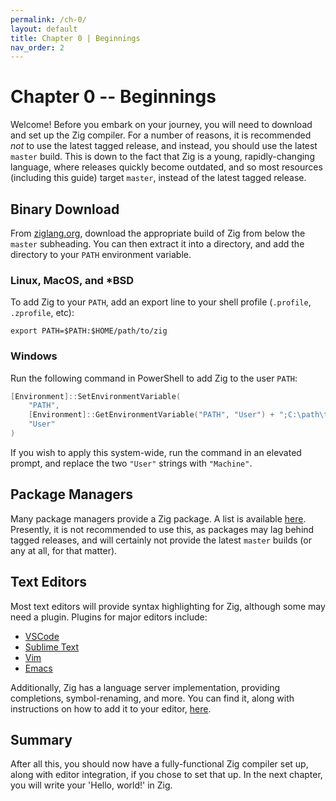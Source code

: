 ```yaml
---
permalink: /ch-0/
layout: default
title: Chapter 0 | Beginnings
nav_order: 2
---
```


# Chapter 0 -- Beginnings

Welcome! Before you embark on your journey, you will need to download and set up the Zig compiler. For a number of reasons, it is recommended *not* to use the latest tagged release, and instead, you should use the latest `master` build. This is down to the fact that Zig is a young, rapidly-changing language, where releases quickly become outdated, and so most resources (including this guide) target `master`, instead of the latest tagged release.

## Binary Download

From [ziglang.org](https://ziglang.org/download/), download the appropriate build of Zig from below the `master` subheading. You can then extract it into a directory, and add the directory to your `PATH` environment variable. 

### Linux, MacOS, and *BSD

To add Zig to your `PATH`, add an export line to your shell profile (`.profile`, `.zprofile`, etc):

```shell
export PATH=$PATH:$HOME/path/to/zig
```

### Windows

Run the following command in PowerShell to add Zig to the user `PATH`:

```powershell
[Environment]::SetEnvironmentVariable(
    "PATH",
    [Environment]::GetEnvironmentVariable("PATH", "User") + ";C:\path\to\zig",
    "User"
)
```

If you wish to apply this system-wide, run the command in an elevated prompt, and replace the two `"User"` strings with `"Machine"`.

## Package Managers

Many package managers provide a Zig package. A list is available [here](https://github.com/ziglang/zig/wiki/Install-Zig-from-a-Package-Manager). Presently, it is not recommended to use this, as packages may lag behind tagged releases, and will certainly not provide the latest `master` builds (or any at all, for that matter).

## Text Editors

Most text editors will provide syntax highlighting for Zig, although some may need a plugin. Plugins for major editors include:
- [VSCode](https://github.com/ziglang/vscode-zig)
- [Sublime Text](https://packagecontrol.io/packages/Zig%20Language)
- [Vim](https://github.com/ziglang/zig.vim)
- [Emacs](https://github.com/ziglang/zig-mode)

Additionally, Zig has a language server implementation, providing completions, symbol-renaming, and more. You can find it, along with instructions on how to add it to your editor, [here](https://github.com/zigtools/zls).

## Summary

After all this, you should now have a fully-functional Zig compiler set up, along with editor integration, if you chose to set that up. In the next chapter, you will write your 'Hello, world!' in Zig.
